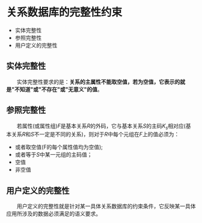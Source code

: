 # 关系数据库的完整性约束

- 实体完整性
- 参照完整性
- 用户定义的完整性

## 实体完整性

&emsp;&emsp;实体完整性要求的是：**关系的主属性不能取空值，若为空值，它表示的就是"不知道"或"不存在"或"无意义"的值**。

## 参照完整性

&emsp;&emsp;若属性(或属性组)$F$是基本关系$R$的外码，它与基本关系$S$的主码$K_s$相对应(基本关系$R$和$S$不一定是不同的关系)，则对于$R$中每个元组在$F$上的值必须为：

- 或者取空值(F的每个属性值均为空值);
- 或者等于$S$中某一元组的主码值；
- 空值
- 非空值

## 用户定义的完整性

&emsp;&emsp;用户定义的完整性就是针对某一具体关系数据库的约束条件，它反映某一具体应用所涉及的数据必须满足的语义要求。